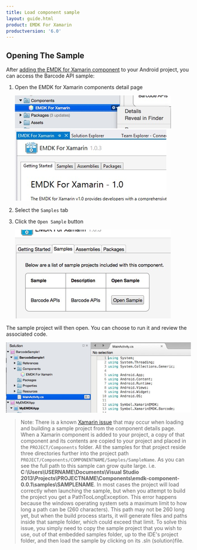 ```yaml
---
title: Load component sample
layout: guide.html
product: EMDK For Xamarin
productversion: '6.0'
---
```



## Opening The Sample
After [adding the EMDK for Xamarin component](../component/install) to your Android project, you can access the Barcode API sample:

1. Open the EMDK for Xamarin components detail page

	![img](../../images/component/details-button.jpg)
	![img](../../images/component/details.jpg)
2. Select the `Samples` tab
3. Click the `Open Sample` button

	![img](../../images/component/samples-tab.jpg)

The sample project will then open. You can choose to run it and review the associated code.

![img](../../images/component/sample-opened.jpg)

> Note: There is a known [Xamarin issue](https://bugzilla.xamarin.com/show_bug.cgi?id=17662) that may occur when loading and building a sample project from the component details page. When a Xamarin component is added to your project, a copy of that component and its contents are copied to your project and placed in the `PROJECT/Components` folder. All the samples for that project reside three directories further into the project path  `PROJECT/Components/COMPONENTNAME/Samples/SampleName`. As you can see the full path to this sample can grow quite large. i.e. **C:\Users\USERNAME\Documents\Visual Studio 2013\Projects\PROJECTNAME\Components\emdk-component-0.0.1\samples\SAMPLENAME**.  In most cases the project will load correctly when launching the sample, but when you attempt to build the project you get a PathTooLongException. This error happens because the windows operating system sets a maximum limit to how long a path can be (260 characters). This path may not be 260 long yet, but when the build process starts, it will generate files and paths inside that sample folder, which could exceed that limit.  To solve this issue, you simply need to copy the sample project that you wish to use, out of that embedded samples folder, up to the IDE's project folder, and then load the sample by clicking on its .sln (solution)file.















